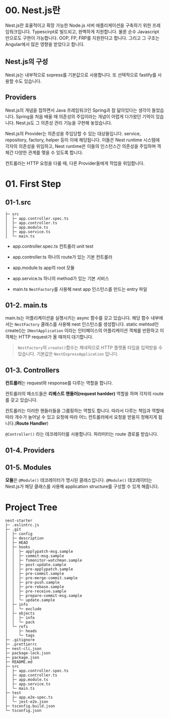 # 00. Nest.js란

Nest.js란 효율적이고 확장 가능한 Node.js 서버 애플리케이션을 구축하기 위한 프레임워크입니다. Typescirpt로 빌드되고, 완벽하게 지원합니다. 물론 순수 Javascript 만으로도 구현이 가능합니다. OOP, FP, FRP를 지원한다고 합니다. 그리고 그 구조는 Angular에서 많은 영향을 받았다고 합니다.

## Nest.js의 구성

Nest.js는 내부적으로 sxpress를 기본값으로 사용합니다. 또 선택적으로 fastify를 사용할 수도 있습니다.

## Providers

Nest.js의 개념을 접하면서 Java 프레임워크인 Spring과 참 닮아있다는 생각이 들었습니다. Spring을 처음 배울 때 의존성의 주입이라는 개념이 어렵게 다가왔던 기억이 있습니다. Nest.js도 그 의존성 관리 기능을 구현해 놓았습니다.

Nest.js의 Provider는 의존성을 주입당할 수 있는 대상들입니다. service, repository, factory, helper 등이 이에 해당됩니다. 이들은 Nest runtime 시스템에 각자의 의존성을 위임하고, Nest runtime은 이들의 인스턴스간 의존성을 주입하며 객체간 다양한 관계를 맺을 수 있도록 합니다.

컨트롤러는 HTTP 요청을 다룰 때, 다른 Provider들에게 작업을 위임합니다.

# 01. First Step

## 01-1.src

```
├─ src
│  ├─ app.controller.spec.ts
│  ├─ app.controller.ts
│  ├─ app.module.ts
│  ├─ app.service.ts
│  └─ main.ts
```

- app.controller.spec.ts
  컨트롤러 unit test

- app.controller.ts
  하나의 route가 있는 기본 컨트롤러

- app.module.ts
  app의 root 모듈

- app.service.ts
  하나의 method가 있는 기본 서비스

- main.ts
  `NestFactory`를 사용해 nest app 인스턴스를 만드는 entry 파일

## 01-2. main.ts

main.ts는 어플리케이션을 실행시키는 async 함수를 갖고 있습니다.
해당 함수 내부에서는 `NestFactory` 클래스를 사용해 nest 인스턴스를 생성합니다.
static mehtod인 create()는 `INestApplication` 이라는 인터페이스의 어플리케이션 객체를 반환하고 이 객체는 HTTP request가 올 때까지 대기합니다.

> `NestFactory`의 `create()`함수는 제네릭으로 HTTP 플랫폼 타입을 입력받을 수 있습니다.
> 기본값은 `NestExpressApplication` 입니다.

## 01-3. Controllers

**컨트롤러**는 request와 response를 다루는 역할을 합니다.

컨트롤러의 메소드들은 **리퀘스트 핸들러(request hanlder)** 역할을 하며 각자의 route를 갖고 있습니다.

컨트롤러는 이러한 핸들러들을 그룹핑하는 역할도 합니다. 따라서 다루는 책임과 역할에 따라 개수가 늘어날 수 있고 요청에 따라 어느 컨트롤러에서 요청을 받을지 정해지게 됩니다.(**Route Handler**)

`@Controller()` 라는 데코레이터를 사용합니다. 파라미터는 route 경로를 받습니다.

## 01-4. Providers

## 01-5. Modules

**모듈**은 `@Module()` 데코레이터가 명시된 클래스입니다. `@Module()` 데코레이터는 Nest.js가 해당 클래스를 사용해 application structure를 구성할 수 있게 해줍니다.

# Project Tree

```
nest-starter
├─ .eslintrc.js
├─ .git
│  ├─ config
│  ├─ description
│  ├─ HEAD
│  ├─ hooks
│  │  ├─ applypatch-msg.sample
│  │  ├─ commit-msg.sample
│  │  ├─ fsmonitor-watchman.sample
│  │  ├─ post-update.sample
│  │  ├─ pre-applypatch.sample
│  │  ├─ pre-commit.sample
│  │  ├─ pre-merge-commit.sample
│  │  ├─ pre-push.sample
│  │  ├─ pre-rebase.sample
│  │  ├─ pre-receive.sample
│  │  ├─ prepare-commit-msg.sample
│  │  └─ update.sample
│  ├─ info
│  │  └─ exclude
│  ├─ objects
│  │  ├─ info
│  │  └─ pack
│  └─ refs
│     ├─ heads
│     └─ tags
├─ .gitignore
├─ .prettierrc
├─ nest-cli.json
├─ package-lock.json
├─ package.json
├─ README.md
├─ src
│  ├─ app.controller.spec.ts
│  ├─ app.controller.ts
│  ├─ app.module.ts
│  ├─ app.service.ts
│  └─ main.ts
├─ test
│  ├─ app.e2e-spec.ts
│  └─ jest-e2e.json
├─ tsconfig.build.json
└─ tsconfig.json

```
